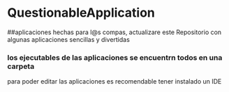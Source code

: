 # QuestionableApplication
##aplicaciones hechas para l@s compas, actualizare este Repositorio con algunas aplicaciones sencillas y divertidas 

### los ejecutables de las aplicaciones se encuentrn todos en una carpeta 

para poder editar las aplicaciones es recomendable tener instalado un IDE

